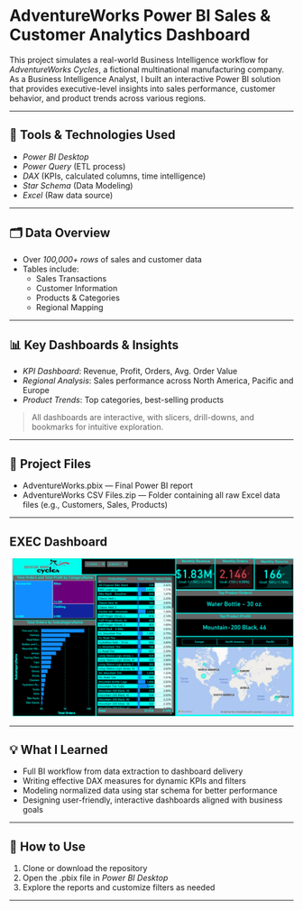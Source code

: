 # AdventureWorks Power BI Sales & Customer Analytics Dashboard

This project simulates a real-world Business Intelligence workflow for *AdventureWorks Cycles*, a fictional multinational manufacturing company. As a Business Intelligence Analyst, I built an interactive Power BI solution that provides executive-level insights into sales performance, customer behavior, and product trends across various regions.

---

## 🔧 Tools & Technologies Used
- *Power BI Desktop*
- *Power Query* (ETL process)
- *DAX* (KPIs, calculated columns, time intelligence)
- *Star Schema* (Data Modeling)
- *Excel* (Raw data source)

---

## 🗂 Data Overview
- Over *100,000+ rows* of sales and customer data
- Tables include:
  - Sales Transactions
  - Customer Information
  - Products & Categories
  - Regional Mapping

---

## 📊 Key Dashboards & Insights
- *KPI Dashboard*: Revenue, Profit, Orders, Avg. Order Value
- *Regional Analysis*: Sales performance across North America, Pacific and Europe
- *Product Trends*: Top categories, best-selling products

> All dashboards are interactive, with slicers, drill-downs, and bookmarks for intuitive exploration.

---

## 📁 Project Files
- AdventureWorks.pbix — Final Power BI report
- AdventureWorks CSV Files.zip — Folder containing all raw Excel data files (e.g., Customers, Sales, Products)
---

## EXEC Dashboard

![Executive Dashboard](Exec_Dashboard.png)

---

## 💡 What I Learned
- Full BI workflow from data extraction to dashboard delivery
- Writing effective DAX measures for dynamic KPIs and filters
- Modeling normalized data using star schema for better performance
- Designing user-friendly, interactive dashboards aligned with business goals

---

## 🚀 How to Use
1. Clone or download the repository
2. Open the .pbix file in *Power BI Desktop*
3. Explore the reports and customize filters as needed

---
